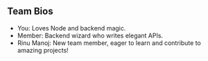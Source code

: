 ## Team Bios

- You: Loves Node and backend magic.
- Member: Backend wizard who writes elegant APIs.
- Rinu Manoj: New team member, eager to learn and contribute to amazing projects!
